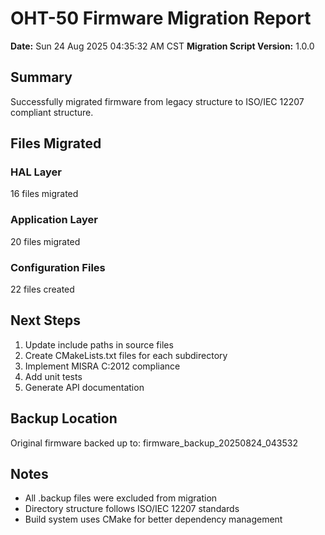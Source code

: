 # OHT-50 Firmware Migration Report

**Date:** Sun 24 Aug 2025 04:35:32 AM CST
**Migration Script Version:** 1.0.0

## Summary

Successfully migrated firmware from legacy structure to ISO/IEC 12207 compliant structure.

## Files Migrated

### HAL Layer
16 files migrated

### Application Layer
20 files migrated

### Configuration Files
22 files created

## Next Steps

1. Update include paths in source files
2. Create CMakeLists.txt files for each subdirectory
3. Implement MISRA C:2012 compliance
4. Add unit tests
5. Generate API documentation

## Backup Location

Original firmware backed up to: firmware_backup_20250824_043532

## Notes

- All .backup files were excluded from migration
- Directory structure follows ISO/IEC 12207 standards
- Build system uses CMake for better dependency management
